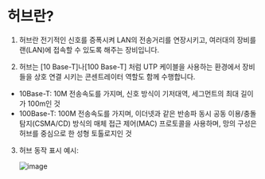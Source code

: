 허브란?
=============================================================

1. 허브란 전기적인 신호를 증폭시켜 LAN의 전송거리를 연장시키고, 여러대의 장비를 랜(LAN)에 접속할 수 있도록 해주는 장비입니다.

2. 허브는 [10 Base-T]나[100 Base-T] 처럼 UTP 케이블을 사용하는 환경에서 장비들을 상호 연결 시키는 콘센트레이터 역할도 함께 수행합니다.

  - 10Base-T: 10M 전송속도를 가지며, 신호 방식이 기저대역, 세그먼트의 최대 길이가 100m인 것
  - 100Base-T: 100M 전송속도를 가지며, 이더넷과 같은 반송파 동시 공동 이용/충돌 탐지(CSMA/CD) 방식의 매체 접근 제어(MAC) 프로토콜을 사용하며,
    망의 구성은 허브를 중심으로 한 성형 토톨로지인 것

3. 허브 동작 표시 예시:
   
   ![image](https://github.com/ex-scarlet/work/assets/58895345/330de470-7c87-4d4f-9579-e247cbd40bbb)

